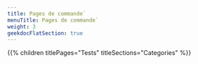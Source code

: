 ```yaml
---
title: Pages de commande`
menuTitle: Pages de commande`
weight: 3 
geekdocFlatSection: true
---
```


{{% children titlePages="Tests" titleSections="Categories" %}}
